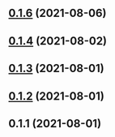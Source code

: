 ## [0.1.6](https://github.com/fayriot/just-lightbox/compare/0.1.4...0.1.6) (2021-08-06)



## [0.1.4](https://github.com/fayriot/just-lightbox/compare/0.1.3...0.1.4) (2021-08-02)



## [0.1.3](https://github.com/fayriot/just-lightbox/compare/0.1.2...0.1.3) (2021-08-01)



## [0.1.2](https://github.com/fayriot/just-lightbox/compare/0.1.1...0.1.2) (2021-08-01)



## 0.1.1 (2021-08-01)



